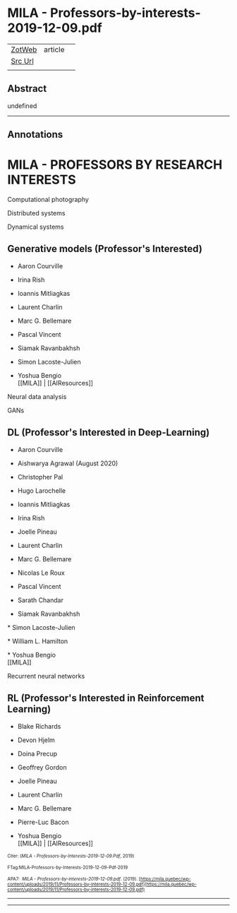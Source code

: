 
# MILA - Professors-by-interests-2019-12-09.pdf



|       |       |       |
|  ---  |  ---  |  ---  |
|   [ZotWeb](http://zotero.org/users/180474/items/UTS4KT2I)    | article      |       |
|   [Src Url](undefined)    |       |       |
|       |       |       |


## Abstract

undefined

----

## Annotations

MILA - PROFESSORS BY RESEARCH INTERESTS
=======================================



Computational photography



Distributed systems



Dynamical systems



Generative models (Professor's Interested)
------------------------------------------

* Aaron Courville

* Irina Rish

* Ioannis Mitliagkas

* Laurent Charlin

* Marc G. Bellemare

* Pascal Vincent

* Siamak Ravanbakhsh

* Simon Lacoste-Julien

* Yoshua Bengio  
[[MILA]] | [[AIResources]] 





Neural data analysis



GANs



DL (Professor's Interested in Deep-Learning)
--------------------------------------------

  

* Aaron Courville

* Aishwarya Agrawal (August 2020)

* Christopher Pal

* Hugo Larochelle

* Ioannis Mitliagkas

* Irina Rish

* Joelle Pineau

* Laurent Charlin

* Marc G. Bellemare

* Nicolas Le Roux

* Pascal Vincent

* Sarath Chandar

* Siamak Ravanbakhsh

\* Simon Lacoste-Julien

\* William L. Hamilton

\* Yoshua Bengio  
[[MILA]] 





Recurrent neural networks



RL (Professor's Interested in Reinforcement Learning)
-----------------------------------------------------

* Blake Richards

* Devon Hjelm

* Doina Precup

* Geoffrey Gordon

* Joelle Pineau

* Laurent Charlin

* Marc G. Bellemare

* Pierre-Luc Bacon

* Yoshua Bengio  
[[MILA]] | [[AIResources]] 





<font size=-3>Citer: (_MILA - Professors-by-Interests-2019-12-09.Pdf_, 2019)

FTag:MILA-Professors-by-Interests-2019-12-09-Pdf-2019

APA7:  _MILA - Professors-by-interests-2019-12-09.pdf_. (2019). [https://mila.quebec/wp-content/uploads/2019/11/Professors-by-interests-2019-12-09.pdf](https://mila.quebec/wp-content/uploads/2019/11/Professors-by-interests-2019-12-09.pdf)</font>






----

----

